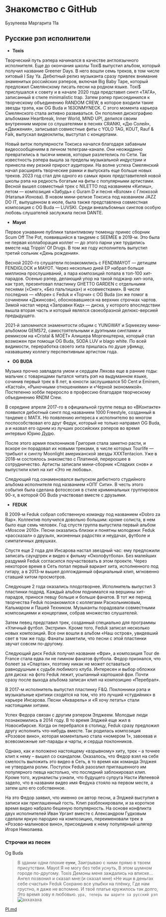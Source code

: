 # Знакомство с GitHub
Бузулеева Маргарита 11а
## Русские рэп исполнители 
+ **Toxis**
  
 Творческий путь рэпера начинался в качестве англоязычного исполнителя. Еще до окончания школы Toxi$ выпустил альбом, который получил название Greener Days. В него вошли семь треков, в том числе хитовый I Say Ya. Дебютный релиз музыканта сразу привлек внимание знаменитых российских рэперов, включая Big Baby Tape, который предложил Смелянскому писать песни на родном языке.
 Toxi$ прислушался к совету и в начале 2020 года представил сингл «ТАГА», записанный в стиле minimalistic trap. Затем рэпер присоединился к творческому объединению RANDOM CREW, в которое входили такие звезды трэпа, как OG Buda и 163ONMYNECK.
 С этого момента карьера Смелянского стала активно развиваться. Он пополнял дискографию альбомами Heartbreak, Inner World, MIND UP!, делился своим внутренним миром со слушателями в песнях CRANKI, «Дю Солей», «Движения», записывал совместные фиты с YOLO TAG, KOUT, Rauf & Faik, выпускал видеоклипы, выступал с концертами.
 
 Новый виток популярности Токсиса начался благодаря забавным видеосообщениям в личном телеграм-канале. Они неожиданно превратились в тысячи мемов, которые разлетелись по Сети. Так известность рэпера вышла за пределы музыкальной индустрии и принесла ему резкий прирост аудитории. На волне успеха Смелянский начал расширять творческие рамки и выпускать еще больше новых треков.
 2023 год стал для одного из самых ярких представителей новой школы рэпа на редкость богатым на фиты с популярными артистами. Весной вышел совместный трек с NILETTO под названием «Кипиш», летом — композиция «Забудь» с Guram D и песня «Взлом» с Глюкозой (Наталья Ионова).
 В новом мини-релизе Токсиса под названием JAZZ DO IT, выпущенном в июле, была также представлена совместная композиция с OG Buda — LUVSKI. Среди внеальбомных синглов особую любовь слушателей заслужила песня DANTE.

+ **Mayot**
  
 Первое узнавание публики талантливому тюменцу принес сборник Scum Off The Pot, появившийся в тандеме с SEEMEE в 2019-м. Это была не первая коллаборация коллег — до этого парни уже трудились вместе над Trippin’ Of Drugs. В том же году исполнитель выпустил третий сольник «День рождения».
 
 Весной 2020-го слушатели познакомились с FENDIMAYOT — детищем FENDIGLOCK и MAYOT. Через несколько дней EP набрал больше миллиона прослушиваний, а пара композиций попала в топ-100 хит-парадов.
 Осенью рэпер, делающий упор на такой поджанр хип-хопа, как трэп, презентовал пластинку GHETTO GARDEN с отдельными песнями («Снег», «Без пальтишка») и «совместками». В числе последних — «Море» c Feduk и «Торчи» с OG Buda (он же помог в сочинении «Джинсов»), обосновавшиеся на верхних строчках чартов. Зимой настал черед «Заправки Кид» — диска, у которого впоследствии вышла вторая часть и который являлся своеобразной делюкс-версией предыдущего.
 
 2021-й запомнился знаменитости общим с YUNGWAY и Sqweezey мини-альбомом GEMS72, самостоятельными и дуэтными синглами и ремиксом на «Cristal & МОЁТ» Алишера Моргенштерна, который стал возможен при помощи OG Buda, SODA LUV и blago white. По всей видимости, переработка своего хита пришлась по душе уфимцу, назвавшему коллегу перспективным артистом года.

+ **OG BUDA**

Музыка прочно завладела умом и сердцем Ляхова еще в ранние годы: мальчик с товарищами пытался читать рэп на выдуманном языке, сочинив первый трек в 8 лет, в юности заслушивался 50 Cent и Eminem, «Кастой», «Рыночными отношениями» и «Черной экономикой». Постепенно хобби переросло в профессию благодаря творческому объединению RNDM Crew.

В середине апреля 2017-го в официальной группе певца во «ВКонтакте» появился дебютный сингл под названием 1000 Freestyle, созданный в тандеме с MATX. Но появлению интереса к исполнителю во многом поспособствовал его друг Федук, который не только направил OG Buda, а и назвал его одним из лучших российских рэперов во время интервью Юрию Дудю.

После этого армия поклонников Григория стала заметно расти, и вскоре он порадовал их новыми треками, в числе которых Tourlife — трибьют к синглу Moonlight американской звезды XXXTentacion. Уже в 2018-м состоялось знакомство с Платиной, переросшее в сотрудничество. Артисты записали мини-сборник «Сладких снов» и выпустили клип на хит «Это не любовь».

Следующий год ознаменовался выпуском дебютного студийного альбома исполнителя под названием «ОПГ Сити». В честь этого события была сделана фотосессия в стиле криминальных группировок 90-х, в которой OG Buda участвовал вместе с друзьями.

+ **FEDUK**
  
 В 2009-м Feduk собрал собственную команду под названием «Dobro za Rap». Коллектив получился довольно большим: кроме солиста, в нем было еще семь человек. Год спустя группа выпустила первый альбом «Moscow 2010». Песни оказались близки и понятны молодежи: Feduk «рассказал» о друзьях, жизненных радостях и неудачах, футболе и симпатичных девушках.
 
 Спустя еще 2 года для Инсарова настал звездный час: ему предложили записать саундтрек и видео к фильму «Околофутбола». Без малейших раздумий Feduk согласился поучаствовать в этом проекте. Через некоторое время в Сеть попал первый вариант хита, исполненного под гитару, а в 2013-м вышел долгожданный официальный клип, мгновенно ставший хитом просмотров.
 
 Следующие 2 года оказались плодотворнее. Исполнитель выпустил 3 пластинки подряд. Каждый альбом поднимался на вершины хит-парадов, принося певцу больше и больше фанатов. В тот же период творчества Feduk познакомился с коллегами Раскольниковым, Кальмаром и Пашей Техником. Музыканты порадовали совместными композициями и концертами, собрав множество слушателей.
 
 Затем певец представил трек, созданный специально для программы «Уличный футбол. Экстрим». Кроме того, Feduk записал несколько новых композиций. Все они вошли в альбом «Наш остров», увидевший свет в том же году. Фанаты заметили, что песни с этой пластинки звучат совсем по-другому.
 
 Следующий диск Feduk получил название «Фри», а композиция Tour de France стала едва ли не гимном фанатов футбола. Федор признался, что болеет за «Спартак», поэтому никак не может оставаться равнодушным к судьбе любимого клуба. Интересен и выбор обложки для диска: на фото Feduk лежит, усыпанный картошкой фри. Почти сразу после выхода альбома записан клип на композицию «Перебрал».
 
 В 2017-м исполнитель выпустил пластинку F&Q. Поклонники рэпа и музыкальные критики сходятся на том, что это лучший «студийник» в карьере Инсарова. Песни «Акварель» и «Я хочу летать» стали настоящими хитами.
 
 Успех Федора связан с другим рэпером Элджеем. Молодые люди познакомились в 2014 году. В то время Элджей еще жил в Новосибирске. Когда он перебрался в столицу, Feduk сразу предложил другу исполнить что-нибудь вместе. Так родилась композиция «Розовое вино», которая моментально стала «номером 1», завоевав и всевозможные хит-парады и чарты, и сердца поклонников.
 
 Однако, как и положено настоящему «взрывному» хиту, трек – а точнее клип к нему – вышел со скандалом. Оказалось, что Федор взял на себя смелость выложить это видео в Сеть, в то время как команда Элджея не утвердила ролик. Поступок Feduk разозлил приглашенного им популярного певца настолько, что последний заблокировал клип. Кроме того, журналисты узнали, что будущего супруга Насти Ивлеевой задело, что в названии видео имя Федука стояло на первом месте, а затем шло его собственное.
 
 На это Федор заявил, что именно он автор песни, а Элджей выступил в записи как приглашенный гость. Клип разблокировали, и за короткое время видео набрало бешеную популярность. На основе конфликта двух исполнителей Иван Ургант вместе с Александром Гудковым сделали яркую пародию на композицию, переименовали трек в «Розово-малиновое вино», присоединив к нему популярный шлягер Игоря Николаева.

### Строчки из песен
Og Buda 
 > В здании одни плохие ~~суки~~,
Заигрываю с ними прямо в твоем присутствии.
Mayot
> Я не могу без тебя *уснуть*,
В этом шумном городе по-другому.
Toxis
> Демоны меня заждались на вписке…
Ангел позвонил и сказал мне:(и сказал мне)
«Не ищи в деньгах себе счастья»
Feduk
> Сохраню все улыбки на плёнку,
Где нам грустно, я даже не вспомню.
И твоё платье кружилось так долго,
Это время зову я любовью.
`ура, теперь вы шарите за русский рэп`
![аххахаха](https://yandex.ru/search/touch/?text=feduk&lr=2&clid=2160746)
 
  [PI.md](https://github.com/margaritttaa/margaritttaa/blob/main/PI.md)
